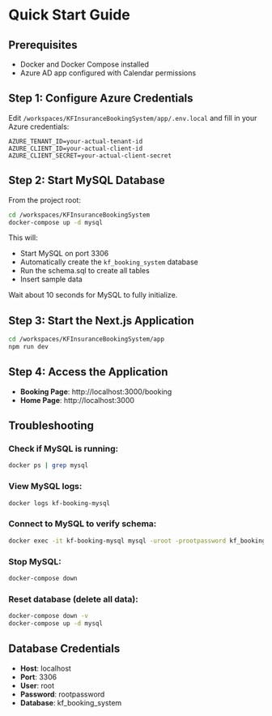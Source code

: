 # Quick Start Guide

## Prerequisites
- Docker and Docker Compose installed
- Azure AD app configured with Calendar permissions

## Step 1: Configure Azure Credentials

Edit `/workspaces/KFInsuranceBookingSystem/app/.env.local` and fill in your Azure credentials:

```env
AZURE_TENANT_ID=your-actual-tenant-id
AZURE_CLIENT_ID=your-actual-client-id
AZURE_CLIENT_SECRET=your-actual-client-secret
```

## Step 2: Start MySQL Database

From the project root:

```bash
cd /workspaces/KFInsuranceBookingSystem
docker-compose up -d mysql
```

This will:
- Start MySQL on port 3306
- Automatically create the `kf_booking_system` database
- Run the schema.sql to create all tables
- Insert sample data

Wait about 10 seconds for MySQL to fully initialize.

## Step 3: Start the Next.js Application

```bash
cd /workspaces/KFInsuranceBookingSystem/app
npm run dev
```

## Step 4: Access the Application

- **Booking Page**: http://localhost:3000/booking
- **Home Page**: http://localhost:3000

## Troubleshooting

### Check if MySQL is running:
```bash
docker ps | grep mysql
```

### View MySQL logs:
```bash
docker logs kf-booking-mysql
```

### Connect to MySQL to verify schema:
```bash
docker exec -it kf-booking-mysql mysql -uroot -prootpassword kf_booking_system -e "SHOW TABLES;"
```

### Stop MySQL:
```bash
docker-compose down
```

### Reset database (delete all data):
```bash
docker-compose down -v
docker-compose up -d mysql
```

## Database Credentials

- **Host**: localhost
- **Port**: 3306
- **User**: root
- **Password**: rootpassword
- **Database**: kf_booking_system
